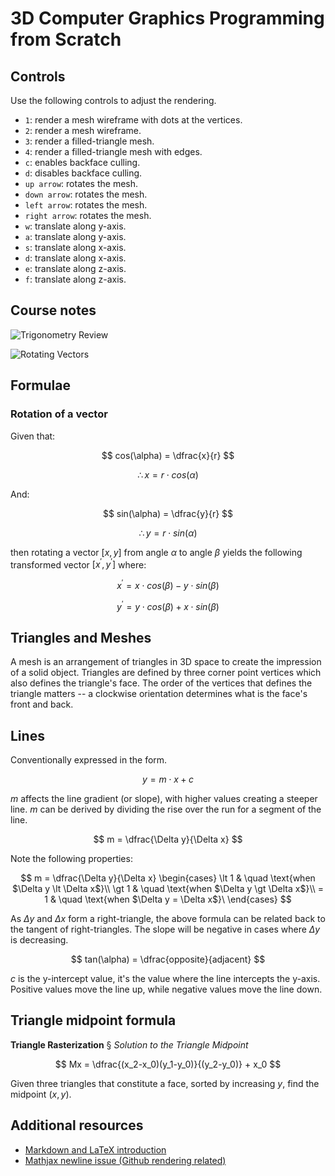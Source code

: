 # 3D Computer Graphics Programming from Scratch

## Controls

Use the following controls to adjust the rendering.

* `1`: render a mesh wireframe with dots at the vertices.
* `2`: render a mesh wireframe.
* `3`: render a filled-triangle mesh.
* `4`: render a filled-triangle mesh with edges.
* `c`: enables backface culling.
* `d`: disables backface culling.
* `up arrow`: rotates the mesh.
* `down arrow`: rotates the mesh.
* `left arrow`: rotates the mesh.
* `right arrow`: rotates the mesh.
* `w`: translate along y-axis.
* `a`: translate along y-axis.
* `s`: translate along x-axis.
* `d`: translate along x-axis.
* `e`: translate along z-axis.
* `f`: translate along z-axis.

## Course notes

![Trigonometry Review](1-trig-review-notes.png "Trigonometry Review Notes")

![Rotating Vectors](2-rotating-vectors.png "Rotating Vectors Notes")

## Formulae

### Rotation of a vector

Given that:

$$
cos(\alpha) = \dfrac{x}{r}
$$

$$
\therefore x = r \cdot cos(\alpha)
$$

And:

$$
sin(\alpha) = \dfrac{y}{r}
$$

$$
\therefore y = r \cdot sin(\alpha)
$$

then rotating a vector $[x, y]$ from angle $\alpha$ to angle $\beta$ yields the following transformed vector $[x^\prime, y^\prime]$ where:

$$
x^ \prime = x \cdot cos(\beta) - y \cdot sin(\beta)
$$

$$
y^ \prime = y \cdot cos(\beta) + x \cdot sin(\beta)
$$

## Triangles and Meshes

A mesh is an arrangement of triangles in 3D space to create the impression of a solid object. Triangles are defined by three corner point vertices which also defines the triangle's face. The order of the vertices that defines the triangle matters -- a clockwise orientation determines what is the face's front and back.

## Lines

Conventionally expressed in the form.

$$
y = m \cdot x + c
$$

$m$ affects the line gradient (or slope), with higher values creating a steeper line. $m$ can be derived by dividing the rise over the run for a segment of the line.

$$
m = \dfrac{\Delta y}{\Delta x}
$$

Note the following properties:

$$
m = \dfrac{\Delta y}{\Delta x} 
\begin{cases}
\lt 1 & \quad \text{when $\Delta y \lt \Delta x$}\\ 
\gt 1 & \quad \text{when $\Delta y \gt \Delta x$}\\ 
= 1 & \quad \text{when $\Delta y = \Delta x$}\
\end{cases}
$$

As $\Delta y$ and $\Delta x$ form a right-triangle, the above formula can be related back to the tangent of right-triangles. The slope will be negative in cases where $\Delta y$ is decreasing.

$$
tan(\alpha) = \dfrac{opposite}{adjacent}
$$

$c$ is the y-intercept value, it's the value where the line intercepts the y-axis. Positive values move the line up, while negative values move the line down.

## Triangle midpoint formula

**Triangle Rasterization** &sect; _Solution to the Triangle Midpoint_

$$
Mx = \dfrac{(x_2-x_0)(y_1-y_0)}{(y_2-y_0)} + x_0
$$

Given three triangles that constitute a face, sorted by increasing _y_, find the midpoint $(x, y)$.

## Additional resources

* [Markdown and LaTeX introduction](https://ashki23.github.io/markdown-latex.html)
* [Mathjax newline issue (Github rendering related)](https://github.com/mathjax/MathJax/issues/2312)

